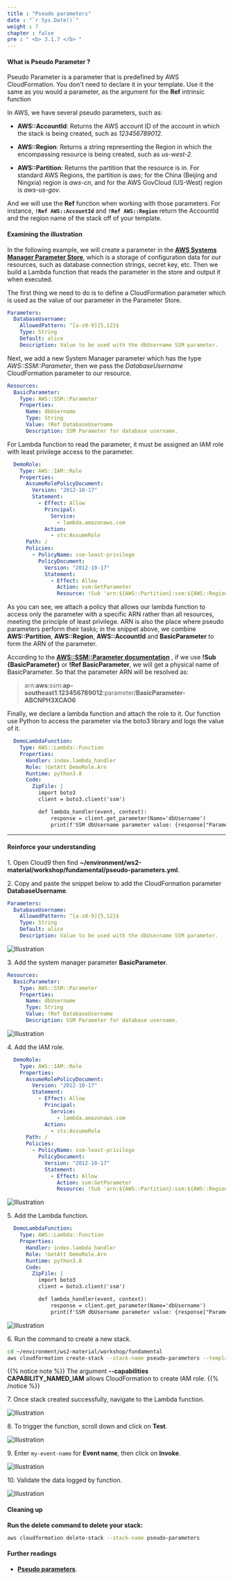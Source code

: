 ```yaml
---
title : "Pseudo parameters"
date : "`r Sys.Date()`"
weight : 7
chapter : false
pre : " <b> 3.1.7 </b> "
---
```


#### What is Pseudo Parameter ?

Pseudo Parameter is a parameter that is predefined by AWS CloudFormation. You don't need to declare it in your template. Use it the same as you would a parameter, as the argument for the **Ref** intrinsic function

In AWS, we have several pseudo parameters, such as:

* **AWS::AccountId**: Returns the AWS account ID of the account in which the stack is being created, such as *123456789012*.

* **AWS::Region**: Returns a string representing the Region in which the encompassing resource is being created, such as *us-west-2*.

* **AWS::Partition**: Returns the partition that the resource is in. For standard AWS Regions, the partition is *aws*; for the China (Beijing and Ningxia) region is *aws-cn*, and for the AWS GovCloud (US-West) region is *aws-us-gov*.

And we will use the **Ref** function when working with those parameters. For instance, **```!Ref AWS::AccountId```** and **```!Ref AWS::Region```** return the AccountId and the region name of the stack off of your template.

#### Examining the illustration

In the following example, we will create a parameter in the **[AWS Systems Manager Parameter Store](https://docs.aws.amazon.com/systems-manager/latest/userguide/systems-manager-parameter-store.html)**, which is a storage of configuration data for our resources, such as database connection strings, secret key, etc. Then we build a Lambda function that reads the parameter in the store and output it when executed.

The first thing we need to do is to define a CloudFormation parameter which is used as the value of our parameter in the Parameter Store.

```yaml
Parameters:
  DatabaseUsername:
    AllowedPattern: ^[a-z0-9]{5,12}$
    Type: String
    Default: alice
    Description: Value to be used with the dbUsername SSM parameter. 
```

Next, we add a new System Manager parameter which has the type *AWS::SSM::Parameter*, then we pass the *DatabaseUsername* CloudFormation parameter to our resource.

```yaml
Resources:
  BasicParameter:
    Type: AWS::SSM::Parameter
    Properties:
      Name: dbUsername
      Type: String
      Value: !Ref DatabaseUsername
      Description: SSM Parameter for database username.
```

For Lambda function to read the parameter, it must be assigned an IAM role with least privilege access to the parameter. 

```yaml
  DemoRole:
    Type: AWS::IAM::Role
    Properties:
      AssumeRolePolicyDocument:
        Version: "2012-10-17"
        Statement:
          - Effect: Allow
            Principal:
              Service:
                - lambda.amazonaws.com
            Action:
              - sts:AssumeRole
      Path: /
      Policies:
        - PolicyName: ssm-least-privilege
          PolicyDocument:
            Version: "2012-10-17"
            Statement:
              - Effect: Allow
                Action: ssm:GetParameter
                Resource: !Sub 'arn:${AWS::Partition}:ssm:${AWS::Region}:${AWS::AccountId}:parameter/${BasicParameter}'
```

As you can see, we attach a policy that allows our lambda function to access only the parameter with a specific ARN rather than all resources, meeting the principle of least privilege. ARN is also the place where pseudo parameters perform their tasks; in the snippet above, we combine **AWS::Partition**, **AWS::Region**, **AWS::AccountId** and **BasicParameter** to form the ARN of the parameter. 

According to the **[AWS::SSM::Parameter documentation](https://docs.aws.amazon.com/AWSCloudFormation/latest/UserGuide/aws-resource-ssm-parameter.html)** , if we use **!Sub {BasicParameter}** or **!Ref BasicParameter**, we will get a physical name of BasicParameter. So that the parameter ARN will be resolved as:

> arn:**aws**:ssm:**ap-southeast1**:**123456789012**:parameter/**BasicParameter-ABCNPH3XCAO6**

Finally, we declare a lambda function and attach the role to it. Our function use Python to access the parameter via the boto3 library and logs the value of it.

```yaml
  DemoLambdaFunction:
    Type: AWS::Lambda::Function
    Properties:
      Handler: index.lambda_handler
      Role: !GetAtt DemoRole.Arn
      Runtime: python3.8
      Code:
        ZipFile: |
          import boto3
          client = boto3.client('ssm')

          def lambda_handler(event, context):
              response = client.get_parameter(Name='dbUsername')
              print(f'SSM dbUsername parameter value: {response["Parameter"]["Value"]}')
```

___

#### Reinforce your understanding

1\. Open Cloud9 then find **~/environment/ws2-material/workshop/fundamental/pseudo-parameters.yml**.

2\. Copy and paste the snippet below to add the CloudFormation parameter **DatabaseUsername**.

```yaml
Parameters:
  DatabaseUsername:
    AllowedPattern: ^[a-z0-9]{5,12}$
    Type: String
    Default: alice
    Description: Value to be used with the dbUsername SSM parameter.
```

![Illustration](/images/3.1.7-PseudoParams/1.png)

3\. Add the system manager parameter **BasicParameter**.

```yaml
Resources:
  BasicParameter:
    Type: AWS::SSM::Parameter
    Properties:
      Name: dbUsername
      Type: String
      Value: !Ref DatabaseUsername
      Description: SSM Parameter for database username.
```

![Illustration](/images/3.1.7-PseudoParams/2.png)

4\. Add the IAM role.

```yaml
  DemoRole:
    Type: AWS::IAM::Role
    Properties:
      AssumeRolePolicyDocument:
        Version: "2012-10-17"
        Statement:
          - Effect: Allow
            Principal:
              Service:
                - lambda.amazonaws.com
            Action:
              - sts:AssumeRole
      Path: /
      Policies:
        - PolicyName: ssm-least-privilege
          PolicyDocument:
            Version: "2012-10-17"
            Statement:
              - Effect: Allow
                Action: ssm:GetParameter
                Resource: !Sub 'arn:${AWS::Partition}:ssm:${AWS::Region}:${AWS::AccountId}:parameter/${BasicParameter}'
```

![Illustration](/images/3.1.7-PseudoParams/3.png)

5\. Add the Lambda function.

```yaml
  DemoLambdaFunction:
    Type: AWS::Lambda::Function
    Properties:
      Handler: index.lambda_handler
      Role: !GetAtt DemoRole.Arn
      Runtime: python3.8
      Code:
        ZipFile: |
          import boto3
          client = boto3.client('ssm')

          def lambda_handler(event, context):
              response = client.get_parameter(Name='dbUsername')
              print(f'SSM dbUsername parameter value: {response["Parameter"]["Value"]}')
```

![Illustration](/images/3.1.7-PseudoParams/4.png)

6\. Run the command to create a new stack.

```bash
cd ~/environment/ws2-material/workshop/fundamental
aws cloudformation create-stack --stack-name pseudo-parameters --template-body file://pseudo-parameters.yml --capabilities CAPABILITY_NAMED_IAM
```

{{% notice note %}}
The argument **--capabilities CAPABILITY_NAMED_IAM** allows CloudFormation to create IAM role.
{{% /notice %}}

7\. Once stack created successfully, navigate to the Lambda function.

![Illustration](/images/3.1.7-PseudoParams/5.png)

8\. To trigger the function, scroll down and click on **Test**.

![Illustration](/images/3.1.7-PseudoParams/6.png)

9\. Enter `my-event-name` for **Event name**, then click on **Invoke**.

![Illustration](/images/3.1.7-PseudoParams/7.png)

10\. Validate the data logged by function.

![Illustration](/images/3.1.7-PseudoParams/8.png)

#### Cleaning up

**Run the delete command to delete your stack:**

```bash
aws cloudformation delete-stack --stack-name pseudo-parameters
```

#### Further readings

* **[Pseudo parameters](https://docs.aws.amazon.com/AWSCloudFormation/latest/UserGuide/pseudo-parameter-reference.html)**.